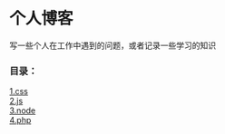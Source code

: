 # 个人博客 #

写一些个人在工作中遇到的问题，或者记录一些学习的知识

### 目录： ###
[1.css](https://github.com/vueto/blog/tree/master/css)  
[2.js](https://github.com/vueto/blog/tree/master/js)   
[3.node](https://github.com/vueto/blog/tree/master/node)  
[4.php](https://github.com/vueto/blog/tree/master/php)  
